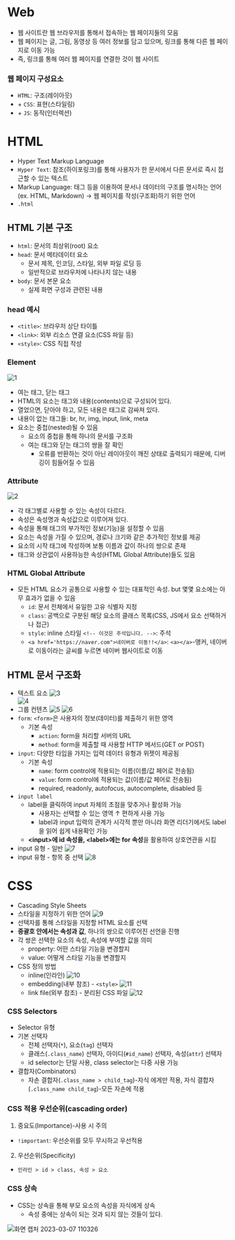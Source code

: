 # Web
- 웹 사이트란 웹 브라우저를 통해서 접속하는 웹 페이지들의 모음
- 웹 페이지는 글, 그림, 동영상 등 여러 정보를 담고 있으며, 링크를 통해 다른 웹 페이지로 이동 가능
- 즉, 링크를 통해 여러 웹 페이지를 연결한 것이 웹 사이트

### 웹 페이지 구성요소
- `HTML`: 구조(레이아웃)
- \+ `CSS`: 표현(스타일링)
- \+ `JS`: 동작(인터렉션)

# HTML
- Hyper Text Markup Language
- `Hyper Text`: 참조(하이포링크)를 통해 사용자가 한 문서에서 다른 문서로 즉시 접근할 수 있는 텍스트
- Markup Language: 태그 등을 이용하여 문서나 데이터의 구조를 명시하는 언어(ex. HTML, Markdown)
&rarr; 웹 페이지를 작성(구조화)하기 위한 언어
- `.html`

## HTML 기본 구조
- `html`: 문서의 최상위(root) 요소
- `head`: 문서 메타데이터 요소
  - 문서 제목, 인코딩, 스타일, 외부 파일 로딩 등
  - 일반적으로 브라우저에 나타나지 않는 내용
- `body`: 문서 본문 요소
  - 실제 화면 구성과 관련된 내용

### head 예시
- `<title>`: 브라우저 상단 타이틀
- `<link>`: 외부 리소스 연결 요소(CSS 파일 등)
- `<style>`: CSS 직접 작성

### Element
![1](https://user-images.githubusercontent.com/108309396/223295939-4ca44c91-b060-4f1a-b330-27646344c86e.png)  
- 여는 태그, 닫는 태그
- HTML의 요소는 태그와 내용(contents)으로 구성되어 있다.
- 열었으면, 닫아야 하고, 모든 내용은 태그로 감싸져 있다.
- 내용이 없는 태그들: br, hr, img, input, link, meta
- 요소는 중첩(nested)될 수 있음
  - 요소의 중첩을 통해 하나의 문서를 구조화
  - 여는 태그와 닫는 태그의 쌍을 잘 확인
    - 오류를 반환하는 것이 아닌 레이아웃이 깨진 상태로 출력되기 때문에, 디버깅이 힘들어질 수 있음

### Attribute
![2](https://user-images.githubusercontent.com/108309396/223295941-d697ceae-d469-4546-a5cf-e8210d88ee12.png)  
- 각 태그별로 사용할 수 있는 속성이 다르다.
- 속성은 속성명과 속성값으로 이루어져 있다.
- 속성을 통해 태그의 부가적인 정보(기능)을 설정할 수 있음
- 요소는 속성을 가질 수 있으며, 경로나 크기와 같은 추가적인 정보를 제공
- 요소의 시작 태그에 작성하며 보통 이름과 값이 하나의 쌍으로 존재
- 태그와 상관없이 사용하능한 속성(HTML Global Attribute)들도 있음

### HTML Global Attribute
- 모든 HTML 요소가 공통으로 사용할 수 있는 대표적인 속성. but 몇몇 요소에는 아무 효과가 없을 수 있음
  - `id`: 문서 전체에서 유일한 고유 식별자 지정
  - `class`: 공백으로 구분된 해당 요소의 클래스 목록(CSS, JS에서 요소 선택하거나 접근)
  - `style`: inline 스타일
  `<!-- 이것은 주석입니다. -->`: 주석
  - `<a href='https://naver.com">네이버로 이동!!</a>`: `<a></a>`-앵커, 네이버로 이동이라는 글씨를 누르면 네이버 웹사이트로 이동

## HTML 문서 구조화
- 텍스트 요소
![3](https://user-images.githubusercontent.com/108309396/223295944-71e9a239-df2b-49d4-97ea-92eaec2358bb.png)  
![4](https://user-images.githubusercontent.com/108309396/223295945-90ea3b9e-cd8a-4f24-a80c-ed8e878ef9fa.png)   
- 그룹 컨텐츠
![5](https://user-images.githubusercontent.com/108309396/223295919-f0e84fdc-cbe7-4154-a164-5ac2032beb0e.png) 
![6](https://user-images.githubusercontent.com/108309396/223295923-93dc26f7-098e-42ff-8de4-f03d6e127a4d.png)   
- `form`: `<form>`은 사용자의 정보(데이터)를 제출하기 위한 영역
  - 기본 속성
    - `action`: form을 처리할 서버의 URL
    - `method`: form을 제출할 때 사용할 HTTP 메서드(GET or POST)
- `input`: 다양한 타입을 가지는 입력 데이터 유형과 위젯이 제공됨
  - 기본 속성
    - `name`: form control에 적용되는 이름(이름/값 페어로 전송됨)
    - `value`: form control에 적용되는 값(이름/값 페어로 전송됨)
    - required, readonly, autofocus, autocomplete, disabled 등
- `input label`
  - label을 클릭하여 input 자체의 초점을 맞추거나 활성화 가능
    - 사용자는 선택할 수 있는 영역 &uarr; 편하게 사용 가능
    - label과 input 입력의 관계가 시각적 뿐만 아니라 화면 리더기에서도 label을 읽어 쉽게 내용확인 가능
  - **\<input>에 id 속성을, \<label>에는 for 속성**을 활용하여 상호연관을 시킴
- input 유형 - 일반
![7](https://user-images.githubusercontent.com/108309396/223295927-cda336d5-238e-43c2-812f-4e039c848d63.png)    
- input 유형 - 항목 중 선택
![8](https://user-images.githubusercontent.com/108309396/223295933-62a09cd0-a9b5-498c-94aa-034cc9e86131.png)  

# CSS
- Cascading Style Sheets
- 스타일을 지정하기 위한 언어
![9](https://user-images.githubusercontent.com/108309396/223295934-0c69253f-47a3-471b-8140-0bd240f98a72.png)  
- 선택자를 통해 스타일을 지정할 HTML 요소를 선택
- **중괄호 안에서는 속성과 값**, 하나의 쌍으로 이루어진 선언을 진행
- 각 쌍은 선택한 요소의 속성, 속성에 부여할 값을 의미
  - property: 어떤 스타일 기능을 변경할지
  - value: 어떻게 스타일 기능을 변경할지
- CSS 정의 방법
  - inline(인라인)
![10](https://user-images.githubusercontent.com/108309396/223295935-b57a0e81-2804-4673-9577-5a7b45855e94.png)  
  - embedding(내부 참조) - `<style>`
![11](https://user-images.githubusercontent.com/108309396/223295936-4b1ed589-87ad-4ace-bf1d-1d1a96c05c9d.png)  
  - link file(외부 참조) - 분리된 CSS 파일
![12](https://user-images.githubusercontent.com/108309396/223295938-73035f12-36c7-43ed-83bf-9a8df54ee6d8.png)  

### CSS Selectors
- Selector 유형
- 기본 선택자
  - 전체 선택자(`*`), 요소(`tag`) 선택자
  - 클래스(`.class_name`) 선택자, 아이디(`#id_name`) 선택자, 속성(`attr`) 선택자
  - id selector는 단일 사용, class selector는 다중 사용 가능
- 결합자(Combinators)
  - 자손 결합자(`.class_name > child_tag`)-자식 에게만 적용, 자식 결합자(`.class_name child_tag`)-모든 자손에 적용

### CSS 적용 우선순위(cascading order)
1. 중요도(Importance)-사용 시 주의
- `!important`: 우선순위를 모두 무시하고 우선적용
2. 우선순위(Specificity)
- `인라인 > id > class, 속성 > 요소`

### CSS 상속
- CSS는 상속을 통해 부모 요소의 속성을 자식에게 상속
  - 속성 중에는 상속이 되는 것과 되지 않는 것들이 있다.

![화면 캡처 2023-03-07 110326](https://user-images.githubusercontent.com/108309396/223300421-bdbb6aa7-4572-4718-99b6-3b9e02d5d7ec.png)
